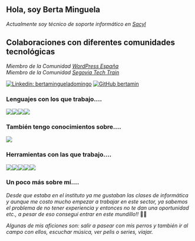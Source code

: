 ## Hola, soy Berta Minguela
<p><em>Actualmente soy técnico de soporte informático en <a href="https://upc.edu">Sacyl</em></a></p>

## Colaboraciones con diferentes comunidades tecnológicas
<p><em>Miembro de la Comunidad <a href="https://es.wordpress.org/">WordPress España</a></em>
</br><em>Miembro de la Comunidad <a href="https://www.segoviatechtrain.es/">Segovia Tech Train</a></em>
</p>

[![Linkedin: bertamingueladomingo](https://img.shields.io/badge/-bertamingueladomingo-blue?style=flat-square&logo=Linkedin&logoColor=white&link=https://www.linkedin.com/in/bertaminguela/)](https://www.linkedin.com/in/bertaminguela/)
[![GitHub bertamin](https://img.shields.io/github/followers/bertamin?label=follow&style=social)](https://github.com/bertamin)

### Lenguajes con los que trabajo....
<img src="https://img.icons8.com/color/50/000000/html-5--v1.png"/><img src="https://img.icons8.com/color/48/000000/css3.png"/><img src="https://img.icons8.com/color/48/000000/bootstrap.png"/><img src="https://img.icons8.com/color/48/000000/javascript--v1.png"/>

### También tengo conocimientos sobre....
<img src="https://img.icons8.com/color/48/000000/wordpress.png"/>

### Herramientas con las que trabajo....
<img src="https://img.icons8.com/color/48/000000/figma--v1.png"/><img src="https://img.icons8.com/plasticine/48/000000/sketch.png"/><img src="https://img.icons8.com/color/48/000000/slack.png"/><img src="https://img.icons8.com/color/48/000000/trello.png"/><img src="https://img.icons8.com/fluency/48/000000/zoom.png"/>


### Un poco más sobre mí....
<p><em>Desde que estaba en el instituto ya me gustaban las clases de informática y aunque me costo mucho empezar a trabajar en este sector, ya sabemos el problema de no tener experiencia y entonces no te dan una oportunidad etc., a pesar de eso conseguí entrar en este mundillo!!</em> 👏💪 </p>

<p><em>Algunas de mis aficiones son: salir a pasear con mis perros y también ir al campo con ellos, escuchar música, ver pelis o series, viajar.</em></p>
